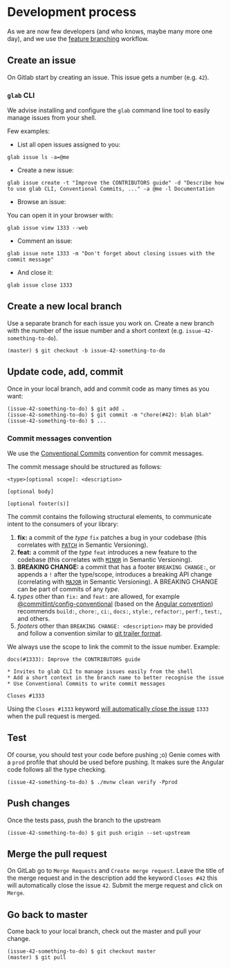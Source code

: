 # Development process

As we are now few developers (and who knows, maybe many more one day), and we use the [feature branching](https://confluence.atlassian.com/bitbucket/workflow-for-git-feature-branching-814201830.html) workflow.

## Create an issue

On Gitlab start by creating an issue.
This issue gets a number (e.g. `42`).

### `glab` CLI

We advise installing and configure the `glab` command line tool to easily manage issues from your shell.

Few examples:

* List all open issues assigned to you:

```
glab issue ls -a=@me
```

* Create a new issue:

```
glab issue create -t "Improve the CONTRIBUTORS guide" -d "Describe how to use glab CLI, Conventional Commits, ..." -a @me -l Documentation
```

* Browse an issue:

You can open it in your browser with:

```
glab issue view 1333 --web
```

* Comment an issue:

```
glab issue note 1333 -m "Don't forget about closing issues with the commit message"
```

* And close it:

```
glab issue close 1333
```

## Create a new local branch

Use a separate branch for each issue you work on.
Create a new branch with the number of the issue number and a short context (e.g. `issue-42-something-to-do`).

```
(master) $ git checkout -b issue-42-something-to-do
```

## Update code, add, commit

Once in your local branch, add and commit code as many times as you want:

```
(issue-42-something-to-do) $ git add .
(issue-42-something-to-do) $ git commit -m "chore(#42): blah blah"
(issue-42-something-to-do) $ ...
```

### Commit messages convention

We use the [Conventional Commits](https://www.conventionalcommits.org/en/v1.0.0/) convention for commit messages.

The commit message should be structured as follows:

```
<type>[optional scope]: <description>

[optional body]

[optional footer(s)]
```

The commit contains the following structural elements, to communicate intent to the
consumers of your library:

1. **fix:** a commit of the _type_ `fix` patches a bug in your codebase (this correlates with [`PATCH`](http://semver.org/#summary) in Semantic Versioning).
1. **feat:** a commit of the _type_ `feat` introduces a new feature to the codebase (this correlates with [`MINOR`](http://semver.org/#summary) in Semantic Versioning).
1. **BREAKING CHANGE:** a commit that has a footer `BREAKING CHANGE:`, or appends a `!` after the type/scope, introduces a breaking API change (correlating with [`MAJOR`](http://semver.org/#summary) in Semantic Versioning).
   A BREAKING CHANGE can be part of commits of any _type_.
1. _types_ other than `fix:` and `feat:` are allowed, for example [@commitlint/config-conventional](https://github.com/conventional-changelog/commitlint/tree/master/%40commitlint/config-conventional) (based on the [Angular convention](https://github.com/angular/angular/blob/22b96b9/CONTRIBUTING.md#-commit-message-guidelines)) recommends `build:`, `chore:`,
   `ci:`, `docs:`, `style:`, `refactor:`, `perf:`, `test:`, and others.
1. _footers_ other than `BREAKING CHANGE: <description>` may be provided and follow a convention similar to
   [git trailer format](https://git-scm.com/docs/git-interpret-trailers).

We always use the scope to link the commit to the issue number. Example: 

```
docs(#1333): Improve the CONTRIBUTORS guide

* Invites to glab CLI to manage issues easily from the shell
* Add a short context in the branch name to better recognise the issue
* Use Conventional Commits to write commit messages

Closes #1333
```

Using the `Closes #1333` keyword [will automatically close the issue](https://docs.gitlab.com/ee/user/project/issues/managing_issues.html#closing-issues-automatically) `1333` when the pull request is merged.

## Test

Of course, you should test your code before pushing ;o)
Genie comes with a `prod` profile that should be used before pushing.
It makes sure the Angular code follows all the type checking.

```
(issue-42-something-to-do) $ ./mvnw clean verify -Pprod
```

## Push changes

Once the tests pass, push the branch to the upstream

```
(issue-42-something-to-do) $ git push origin --set-upstream
```

## Merge the pull request

On GitLab go to `Merge Requests` and `Create merge request`.
Leave the title of the merge request and in the description add the keyword `Closes #42` this will automatically close the issue `42`.
Submit the merge request and click on `Merge`.

## Go back to master

Come back to your local branch, check out the master and pull your change.

```
(issue-42-something-to-do) $ git checkout master
(master) $ git pull
```

